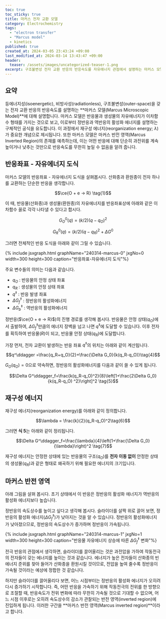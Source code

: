 ```yaml
---
toc: true
toc_sticky: true
title: 마커스 전자 교환 모델
category: Electrochemistry
tags:
  - "electron transfer"
  - "Marcus model"
  - kinetics
published: true
created_at: 2024-03-05 23:43:24 +09:00
last_modified_at: 2024-03-14 13:43:47 +09:00
header:
  teaser: /assets/images/uncategorized-teaser-1.png
excerpt: 구조불변성 전자 교환 반응의 반응속도를 자유에너지 관점에서 설명하는 마커스 모델 (Marcus model) 정리
---
```


## 요약

등에너지성(isoenergetic), 비방사성(radiationless), 구조불변성(outer-space)을 갖는 전자 교환 반응의 반응속도를 설명하는 **마커스 모델(Marcus Microscopic Model)**에 대해 설명합니다.  마커스 모델은 반응물과 생성물의 자유에너지가 이차함수 형태를 가지는 것으로 보고, 이로부터 정반응과 역반응의 활성화 에너지를 설명하는 구체적인 공식을 유도합니다.  이 과정에서 재구성 에너지(reorganization energy; $\lambda$)가 중요한 개념으로 제시됩니다.  또한 마커스 모델은 마커스 반전 영역(Marcus Inverted Region)의 존재를 예측하는데, 이는 어떤 반응에 대해 단순히 과전위를 계속 높이거나 낮추는 것만으로 반응속도를 무한히 높일 수 없음을 알려 줍니다.

## 반응좌표 - 자유에너지 도식

마커스 모델의 반응좌표 - 자유에너지 도식을 살펴봅시다.  산화종과 환원종이 전자 하나를 교환하는 단순한 반응을 생각합니다.

$$\ce{O + e -> R} \tag{1}$$

이 때, 반응물(산화종)과 생성물(환원종)의 자유에너지를 반응좌표상에 아래와 같은 이차함수 꼴로 각각 나타낼 수 있다고 합시다.

$$G^{0}_{O}(q)=(k/2)(q-q_O)^2 \tag{2}$$

$$G^{0}_{R}(q)=(k/2)(q-q_R)^2+\Delta G^0 \tag{3}$$

그러면 전체적인 반응 도식을 아래와 같이 그릴 수 있습니다.

{% include jsxgraph.html graphName="240314-marcus-0" jxgNo=0 width=300 height=300 caption="반응좌표-자유에너지 도식"%}

주요 변수들의 의미는 다음과 같습니다.

- $q_O$ : 반응물의 안정 상태 좌표
- $q_R$ : 생성물의 안정 상태 좌표
- $q^\ddagger$ : 반응 발생 좌표
- $\Delta G^\ddagger_f$ : 정반응의 활성화에너지
- $\Delta G^\ddagger_b$ : 역반응의 활성화에너지

정반응($\ce{O + e -> R}$)의 진행 경로를 생각해 봅시다.  반응물은 안정 상태($q_O$)에서 출발하여, $\Delta G^\ddagger_f$만큼의 에너지 장벽을 넘고 나면 $q^\ddagger$에 도달할 수 있습니다.  이후 전자를 획득하여 반응물($R$)이 되고, 반응물 안정 상태($q_R$)에 도달합니다.

가장 먼저, 전자 교환이 발생하는 반응 좌표 $q^\ddagger$의 위치는 아래와 같이 계산됩니다.

$$q^\ddagger =\frac{q_R+q_O}{2}+\frac{\Delta G_0}{k(q_R-q_O)}\tag{4}$$ 

$G_O(q_O)=0$으로 약속하면, 정반응의 활성화에너지를 다음과 같이 쓸 수 있게 됩니다.

$$\Delta G^\ddagger_f=\frac{k(q_R-q_O)^2}{8}\left[1+\frac{2\Delta G_0}{k(q_R-q_O)
^2}\right]^2 \tag{5}$$

## 재구성 에너지

재구성 에너지(reorganization energy)를 아래와 같이 정의합니다.

$$\lambda = \frac{k}{2}(q_R-q_O)^2\tag{6}$$

그러면 **식 5**는 아래와 같이 정리됩니다.

$$\Delta G^\ddagger_f=\frac{\lambda}{4}\left(1+\frac{\Delta G_0}{\lambda}\right)^2 \tag{7}$$

재구성 에너지는 안정한 상태에 있는 반응물의 구조($q_O$)를 **전자 이동 없이** 안정한 상태의 생성물($q_R$)과 같은 형태로 왜곡하기 위해 필요한 에너지의 크기입니다.

## 마커스 반전 영역

아래 그림을 살펴 봅시다.  초기 상태에서 이 반응은 정반응의 활성화 에너지가 역반응의 활성화 에너지보다 높습니다.

정반응의 속도상수를 높이고 싶다고 생각해 봅시다.  슬라이더를 살짝 위로 끌어 보면, 정반응의 활성화 에너지($\Delta G^\ddagger_{f}$)가 낮아지는 것을 알 수 있습니다.  정반응의 활성화에너지가 낮아졌으므로, 정반응의 속도상수가 증가하며 정반응이 가속됩니다.

{% include jsxgraph.html graphName="240314-marcus-1" jxgNo=1 width=300 height=300 caption="반응물 자유에너지 상승에 따른 $\Delta G^\ddagger_f$ 변화"%}

전극 반응의 관점에서 생각하면, 슬라이더를 끌어올리는 것은 과전압을 가하여 작동전극의 전자들이 갖는 에너지를 높이는 것과 같습니다.  에너지가 높은 전자들이 산화종의 빈 에너지 준위를 찾아 들어가 산화종을 환원시킬 것이므로, 전압을 높여 줄수록 정반응이 가속될 것이라는 예상에 정합한 것 같습니다.

하지만 슬라이더를 끌어올리다 보면, 어느 시점부터는 정반응의 활성화 에너지가 오히려 다시 증가하기 시작합니다.  즉, 어떤 반응을 가속하기 위해 작동전극의 전위를 한 방향으로 조절할 때, 반응속도가 전위 변화에 따라 무한히 가속될 것으로 기대할 수 없으며, 어느 시점 이후로는 오히려 속도상수의 감소가 관찰되는 반전 영역(inverted region)에 진입하게 됩니다.  이러한 구간을 **마커스 반전 영역(Marcus inverted region)**이라고 합니다.